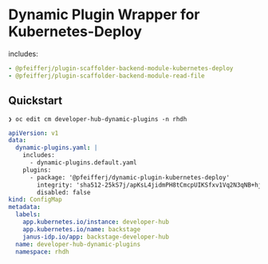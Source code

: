 # Dynamic Plugin Wrapper for Kubernetes-Deploy

includes:

```yaml
- @pfeifferj/plugin-scaffolder-backend-module-kubernetes-deploy
- @pfeifferj/plugin-scaffolder-backend-module-read-file
```

## Quickstart

`❯ oc edit cm developer-hub-dynamic-plugins -n rhdh`

```yaml
apiVersion: v1
data:
  dynamic-plugins.yaml: |
    includes:
      - dynamic-plugins.default.yaml
    plugins:
      - package: '@pfeifferj/dynamic-plugin-kubernetes-deploy'
        integrity: 'sha512-25kS7j/apKsL4jidmPH8tCmcpUIKSfxv1Vq2N3qNB+hj2oWhcnOp7Cf/HLxE8ZGHVW8eg6wgoY8DlHficLkQAA=='
        disabled: false
kind: ConfigMap
metadata:
  labels:
    app.kubernetes.io/instance: developer-hub
    app.kubernetes.io/name: backstage
    janus-idp.io/app: backstage-developer-hub
  name: developer-hub-dynamic-plugins
  namespace: rhdh
```
